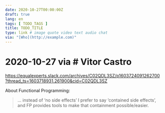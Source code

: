 ```yaml
---
date: 2020-10-27T00:00:00Z
draft: true
lang: en
tags: [ TODO_TAGS ]
title: TODO_TITLE
type: link # image quote video text audio chat
via: "[Who](http://example.com)"
---
```



# 2020-10-27 via **# Vitor Castro**
https://equalexperts.slack.com/archives/C02QDL3SZ/p1603724091262700?thread_ts=1603718931.261900&cid=C02QDL3SZ

About Functional Programming:

> … instead of ‘no side effects’ I prefer to say ‘contained side effects’, and FP provides tools to make that containment possible/easier.
